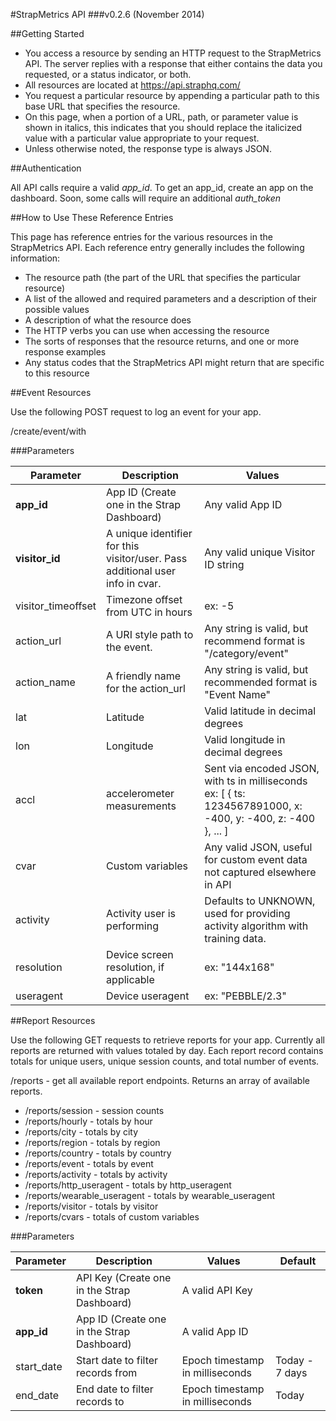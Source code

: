 #StrapMetrics API 
###v0.2.6 (November 2014)

##Getting Started

* You access a resource by sending an HTTP request to the StrapMetrics API. The server replies with a response that either contains the data you requested, or a status indicator, or both.
* All resources are located at https://api.straphq.com/
* You request a particular resource by appending a particular path to this base URL that specifies the resource.
* On this page, when a portion of a URL, path, or parameter value is shown in italics, this indicates that you should replace the italicized value with a particular value appropriate to your request.
* Unless otherwise noted, the response type is always JSON.

##Authentication

All API calls require a valid *app_id*. To get an app_id, create an app on the dashboard. Soon, some calls will require an additional *auth_token* 

##How to Use These Reference Entries

This page has reference entries for the various resources in the StrapMetrics  API. Each reference entry generally includes the following information:

* The resource path (the part of the URL that specifies the particular resource)
* A list of the allowed and required parameters and a description of their possible values
* A description of what the resource does
* The HTTP verbs you can use when accessing the resource
* The sorts of responses that the resource returns, and one or more response examples
* Any status codes that the StrapMetrics API might return that are specific to this resource

##Event Resources

Use the following POST request to log an event for your app. 

/create/event/with

###Parameters

Parameter | Description | Values
--- | --- | ---
**app_id** | App ID (Create one in the Strap Dashboard) | Any valid App ID
**visitor_id** | A unique identifier for this visitor/user. Pass additional user info in cvar. | Any valid unique Visitor ID string
visitor_timeoffset | Timezone offset from UTC in hours | ex: -5 
action_url | A URI style path to the event. | Any string is valid, but recommend format is "/category/event"
action_name | A friendly name for the action_url | Any string is valid, but recommended format is "Event Name"
lat | Latitude | Valid latitude in decimal degrees
lon | Longitude | Valid longitude in decimal degrees
accl | accelerometer measurements | Sent via encoded JSON, with ts in milliseconds ex: [ { ts: 1234567891000, x: -400, y: -400, z: -400 }, ... ]
cvar | Custom variables | Any valid JSON, useful for custom event data not captured elsewhere in API
activity | Activity user is performing | Defaults to UNKNOWN, used for providing activity algorithm with training data.
resolution | Device screen resolution, if applicable | ex: "144x168"
useragent | Device useragent | ex: "PEBBLE/2.3"

##Report Resources

Use the following GET requests to retrieve reports for your app. Currently all reports are returned with values totaled by day. Each report record contains totals for unique users, unique session counts, and total number of events.

/reports - get all available report endpoints. Returns an array of available reports.

* /reports/session - session counts
* /reports/hourly - totals by hour
* /reports/city - totals by city
* /reports/region - totals by region
* /reports/country - totals by country
* /reports/event - totals by event
* /reports/activity - totals by activity
* /reports/http_useragent - totals by http_useragent
* /reports/wearable_useragent - totals by wearable_useragent
* /reports/visitor - totals by visitor
* /reports/cvars - totals of custom variables


###Parameters

Parameter | Description | Values | Default
--- | --- | --- | ---
**token** | API Key (Create one in the Strap Dashboard) | A valid API Key |
**app_id** | App ID (Create one in the Strap Dashboard) | A valid App ID |
start_date | Start date to filter records from | Epoch timestamp in milliseconds | Today - 7 days
end_date | End date to filter records to | Epoch timestamp in milliseconds | Today



